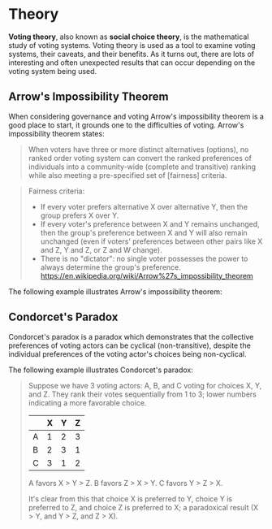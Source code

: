 Theory
======
**Voting theory**, also known as **social choice theory**, is the mathematical
study of voting systems. Voting theory is used as a tool to examine voting
systems, their caveats, and their benefits. As it turns out, there are lots of
interesting and often unexpected results that can occur depending on the voting
system being used.



Arrow's Impossibility Theorem
-----------------------------
When considering governance and voting Arrow's impossibility theorem is a good
place to start, it grounds one to the difficulties of voting. Arrow's
impossibility theorem states:

> When voters have three or more distinct alternatives (options), no ranked
> order voting system can convert the ranked preferences of individuals into a
> community-wide (complete and transitive) ranking while also meeting a
> pre-specified set of [fairness] criteria.

> Fairness criteria:
> * If every voter prefers alternative X over alternative Y, then the group
>   prefers X over Y.
> * If every voter's preference between X and Y remains unchanged, then the
>   group's preference between X and Y will also remain unchanged (even if
>   voters' preferences between other pairs like X and Z, Y and Z, or Z and W
>   change).
> * There is no "dictator": no single voter possesses the power to always
>   determine the group's preference.
https://en.wikipedia.org/wiki/Arrow%27s_impossibility_theorem

The following example illustrates Arrow's impossibility theorem:



Condorcet's Paradox
-------------------
Condorcet's paradox is a paradox which demonstrates that the collective
preferences of voting actors can be cyclical (non-transitive), despite the
individual preferences of the voting actor's choices being non-cyclical.

The following example illustrates Condorcet's paradox:

> Suppose we have 3 voting actors: A, B, and C voting for choices X, Y, and Z.
> They rank their votes sequentially from 1 to 3; lower numbers indicating a
> more favorable choice.
>
> |   | X | Y | Z |
> |---|---|---|---|
> | A | 1 | 2 | 3 |
> | B | 2 | 3 | 1 |
> | C | 3 | 1 | 2 |
>
> A favors X > Y > Z. 
> B favors Z > X > Y. 
> C favors Y > Z > X. 
>
> It's clear from this that choice X is preferred to Y, choice Y is preferred to
> Z, and choice Z is preferred to X; a paradoxical result (X > Y, and Y > Z, and
> Z > X).



